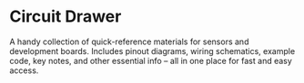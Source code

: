 # Circuit Drawer

A handy collection of quick-reference materials for sensors and development boards. Includes pinout diagrams, wiring schematics, example code, key notes, and other essential info – all in one place for fast and easy access.
